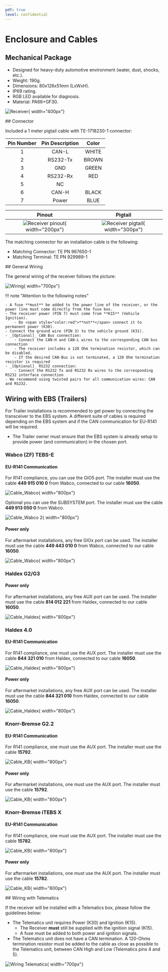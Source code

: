 ```yaml
---
pdf: true
level: confidential
---
```


# Enclosure and Cables

## Mechanical Package

- Designed for heavy-duty automotive environment (water, dust, shocks, etc.).
- Weight: 190g.
- Dimensions: 80x126x51mm (LxWxH).
- IP69 rating.
- RGB LED available for diagnosis.
- Material: PA66+GF30.

![Receiver](images/receiver_blank.png){ width="400px"}

<div class="page-break"></div>
## Connector

Included a 1 meter pigtail cable with TE-1718230-1 connector:

|**Pin Number** | **Pin Description** | **Color** |
|:----------------:|:--------:|:--------:|
| 1  | CAN-L        |WHITE    |
| 2  | RS232-Tx     |BROWN       |
| 3  | GND          |GREEN        |
| 4  | RS232-Rx     |RED    |
| 5  | NC           |        |
| 6  | CAN-H        |BLACK      |
| 7  | Power        |BLUE      |

|**Pinout** | **Pigtail**                        |
|:----------------:|:--------:|
| ![Receiver pinout](images/receiver_pinout.png){ width="200px"}  | ![Receiver pigtail](images/receiver_pigtail.png){ width="300px"}      |

The matching connector for an installation cable is the following:

- Matching Connector: TE PN 967650-1
- Matching Terminal: TE PN 929989-1

<div class="page-break"></div>
## General Wiring

The general wiring of the receiver follows the picture:

![Wiring](images/wiring_general.png){ width="700px"}

!!! note "Attention to the following notes"

    - A fuse **must** be added to the power line of the receiver, or the power line must come directly from the fuse box.
    - The receiver power (PIN 7) must come from **K15** (Vehicle Ignition).
        - Do <span style="color:red">**not**</span> connect it to permanent power (K30).
    - Connect the ground wire (PIN 3) to the vehicle ground (K31). 
    - _[Optional]_ CAN Bus connection:
        - Connect the CAN-H and CAN-L wires to the corresponding CAN bus connection
        - The receiver includes a 120 Ohm termination resistor, which can be disabled.
        - If the desired CAN-Bus is not terminated, a 120 Ohm termination resistor is required
    - _[Optional]_ RS232 connection:
        - Connect the RS232 Tx and RS232 Rx wires to the corresponding RS232 interface connection
    - We recommend using twisted pairs for all communication wires: CAN and RS232.

## Wiring with EBS (Trailers)

For Trailer installations is recommended to get power by connecting the transceiver to the EBS system. A different suite of cables is required depending on the EBS system and if the CAN communication for EU-R141 will be required.

- The Trailer owner must ensure that the EBS system is already setup to provide power (and communication) in the chosen port.

### Wabco (ZF) TEBS-E

#### EU-R141 Communication

For R141 compliance, you can use the GIO5 port. The installer must use the cable **449 915 010 0** from Wabco, connected to our cable **16050**.

![Cable_Wabco](images/Wabco_Installation.png){ width="800px"}

Optional you can use the SUBSYSTEM port. The installer must use the cable **449 913 050 0** from Wabco.

![Cable_Wabco 2](images/Wabco_Installation2.png){ width="800px"}

#### Power only

For aftermarket installations, any free GIOx port can be used. The installer must use the cable **449 443 010 0** from Wabco, connected to our cable **16050**.

![Cable_Wabco](images/Wabco_Installation_AFM.png){ width="800px"}

### Haldex G2/G3

#### Power only

For aftermarket installations, any free AUX port can be used. The installer must use the cable **814 012 221** from Haldex, connected to our cable **16050**.

![Cable_Haldex](images/Haldex_Installation2.png){ width="800px"}

### Haldex 4.0

#### EU-R141 Communication

For R141 compliance, one must use the AUX port. The installer must use the cable **844 321 010** from Haldex, connected to our cable **16050**.

![Cable_Haldex](images/Haldex_Installation.png){ width="800px"}

#### Power only

For aftermarket installations, any free AUX port can be used. The installer must use the cable **844 321 010** from Haldex, connected to our cable **16050**.

![Cable_Haldex](images/Haldex_Installation.png){ width="800px"}

### Knorr-Bremse G2.2

#### EU-R141 Communication

For R141 compliance, one must use the AUX port. The installer must use the cable **15792**.

![Cable_KB](images/KB_Installation2.png){ width="800px"}

#### Power only

For aftermarket installations, one must use the AUX port. The installer must use the cable **15792**.

![Cable_KB](images/KB_Installation2.png){ width="800px"}

### Knorr-Bremse iTEBS X

#### EU-R141 Communication

For R141 compliance, one must use the AUX port. The installer must use the cable **15782**.

![Cable_KB](images/KB_Installation.png){ width="800px"}

#### Power only

For aftermarket installations, one must use the AUX port. The installer must use the cable **15782**.

![Cable_KB](images/KB_Installation.png){ width="800px"}

<div class="page-break"></div>
## Wiring with Telematics

If the receiver will be installed with a Telematics box, please follow the guidelines below:

- The Telematics unit requires Power (K30) and Ignition (K15).
    - The Receiver **must** still be supplied with the ignition signal (K15).
    - A fuse must be added to both power and ignition signals.
- The Telematics unit does not have a CAN termination. A 120-Ohms termination resistor must be added to the cable as close as possible to the Telematics unit, between CAN High and Low (Telematics pins 4 and 5).

![Wiring Telematics](images/wiring_telematics.png){ width="700px"}
